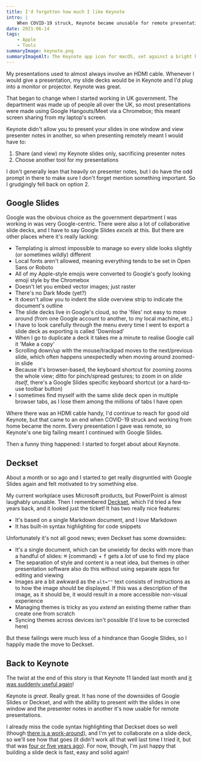 ```yaml
---
title: I'd forgotten how much I like Keynote
intro: |
    When COVID-19 struck, Keynote became unusable for remote presentations. I used other, lesser tools for over a year before Apple released a fix.
date: 2021-06-14
tags:
    - Apple
    - Tools
summaryImage: keynote.png
summaryImageAlt: The Keynote app icon for macOS, set against a bright blue background.
---
```


My presentations used to almost always involve an HDMI cable. Whenever I would give a presentation, my slide decks would be in Keynote and I'd plug into a monitor or projector. Keynote was great.

That began to change when I started working in UK government. The department was made up of people all over the UK, so most presentations were made using Google Hangouts/Meet via a Chromebox; this meant screen sharing from my laptop's screen.

Keynote didn't allow you to present your slides in one window and view presenter notes in another, so when presenting remotely meant I would have to:

1. Share (and view) my Keynote slides only, sacrificing presenter notes
2. Choose another tool for my presentations

I don't generally lean that heavily on presenter notes, but I do have the odd prompt in there to make sure I don't forget mention something important. So I grudgingly fell back on option 2.


## Google Slides

Google was the obvious choice as the government department I was working in was very Google-centric. There were also a lot of collaborative slide decks, and I have to say Google Slides *excels* at this. But there are other places where it's really lacking:

- Templating is almost impossible to manage so every slide looks slightly (or sometimes wildly) different
- Local fonts aren't allowed, meaning everything tends to be set in Open Sans or Roboto
- All of my Apple-style emojis were converted to Google's goofy looking emoji style by the Chromebox
- Doesn't let you embed vector images; just raster
- There's no Dark Mode (yet?)
- It doesn't allow you to indent the slide overview strip to indicate the document's outline
- The slide decks live in Google's cloud, so the 'files' not easy to move around (from one Google account to another, to my local machine, etc.)
- I have to look carefully through the menu every time I went to export a slide deck as exporting is called 'Download'
- When I go to duplicate a deck it takes me a minute to realise Google call it 'Make a copy'
- Scrolling down/up with the mouse/trackpad moves to the next/previous slide, which often happens unexpectedly when moving around zoomed-in slide
- Because it's browser-based, the keyboard shortcut for zooming zooms the whole view; ditto for pinch/spread gestures; to zoom in on *slide itself*, there's a Google Slides specific keyboard shortcut (or a hard-to-use toolbar button)
- I sometimes find myself with the same slide deck open in multiple browser tabs, as I lose them among the millions of tabs I have open

Where there was an HDMI cable handy, I'd continue to reach for good old Keynote, but that came to an end when COVID-19 struck and working from home became the norm. Every presentation I gave was remote, so Keynote's one big failing meant I continued with Google Slides.

Then a funny thing happened: I started to forget about about Keynote.


## Deckset

About a month or so ago and I started to get really disgruntled with Google Slides again and felt motivated to try something else.

My current workplace uses Microsoft products, but PowerPoint is almost laughably unusable. Then I remembered [Deckset](https://www.deckset.com), which I'd tried a few years back, and it looked just the ticket! It has two really nice features:

- It's based on a single Markdown document, and I *love* Markdown
- It has built-in syntax highlighting for code snippets

Unfortunately it's not all good news; even Deckset has some downsides:

- It's a single document, which can be unwieldy for decks with more than a handful of slides: <kbd>⌘</kbd> (command) + <kbd>f</kbd> gets a *lot* of use to find my place
- The separation of style and content is a neat idea, but themes in other presentation software also do this without using separate apps for editing and viewing
- Images are a bit awkward as the `alt=""` text consists of instructions as to how the image should be displayed. If this was a description of the image, as it should be, it would result in a more accessible non-visual experience
- Managing themes is tricky as you *extend* an existing theme rather than create one from scratch
- Syncing themes across devices isn't possible (I'd love to be corrected here)

But these failings were much less of a hindrance than Google Slides, so I happily made the move to Deckset.


## Back to Keynote

The twist at the end of this story is that Keynote 11 landed last month and [it was suddenly useful again](https://twitter.com/tempertemper/status/1397141386604986368?s=21)!

Keynote is *great*. Really great. It has none of the downsides of Google Slides or Deckset, and with the ability to present with the slides in one window and the presenter notes in another it's now usable for remote presentations.

I already miss the code syntax highlighting that Deckset does so well (though [there is a work-around](/blog/styling-code-snippets-in-keynote)), and I'm yet to collaborate on a slide deck, so we'll see how that goes (it didn't work all that well last time I tried it, but that was [four or five years ago](https://wiki2.org/en/Keynote_(presentation_software)#Version_history)). For now, though, I'm just happy that building a slide deck is fast, easy and solid again!
